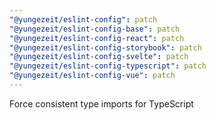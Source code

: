 ```yaml
---
"@yungezeit/eslint-config": patch
"@yungezeit/eslint-config-base": patch
"@yungezeit/eslint-config-react": patch
"@yungezeit/eslint-config-storybook": patch
"@yungezeit/eslint-config-svelte": patch
"@yungezeit/eslint-config-typescript": patch
"@yungezeit/eslint-config-vue": patch
---
```


Force consistent type imports for TypeScript
